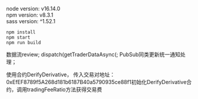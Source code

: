 node version: v16.14.0\
npm version: v8.3.1\
sass version: ^1.52.1

```
npm install
npm start
npm run build
```

数据流review;
dispatch(getTraderDataAsync(;
PubSub同类更新统一通知处理；

使用合约DerifyDerivative，
传入交易对地址：0xEfEF8789f5A268d181b6187B40a5790935ce88f1初始化DerifyDerivative合约，调用tradingFeeRatio方法获得交易费